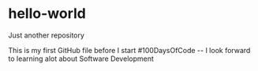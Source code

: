 # hello-world
Just another repository

This is my first GitHub file before I start #100DaysOfCode --
I look forward to learning alot about Software Development
